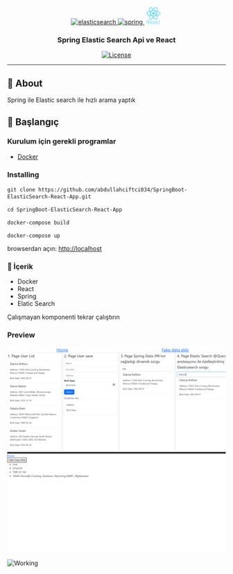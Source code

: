 <p align="center">
   <a href="https://www.elastic.co" target="_blank" rel="noreferrer"> <img src="https://www.vectorlogo.zone/logos/elastic/elastic-icon.svg" alt="elasticsearch" width="40" height="40"/> </a><a href="https://spring.io/" target="_blank" rel="noreferrer"> <img src="https://www.vectorlogo.zone/logos/springio/springio-icon.svg" alt="spring" width="40" height="40"/> </a> <a href="https://reactjs.org/" target="_blank" rel="noreferrer"> <img src="https://raw.githubusercontent.com/devicons/devicon/master/icons/react/react-original-wordmark.svg" alt="react" width="40" height="40"/> </a>
</p>

<h3 align="center">Spring Elastic Search Api ve React </h3>

<div align="center">

[![License](https://img.shields.io/badge/license-MIT-blue.svg)](/LICENSE)

</div>

---

## 🧐 About <a name = "about"></a>

Spring ile Elastic search ile hızlı arama yaptık


## 🏁 Başlangıç <a name = "getting_started"></a>



### Kurulum için gerekli programlar

- <a href="https://www.docker.com/products/docker-desktop/">Docker</a>  

### Installing

```
git clone https://github.com/abdullahciftci034/SpringBoot-ElasticSearch-React-App.git
```
```
cd SpringBoot-ElasticSearch-React-App
```
```
docker-compose build
```
```
docker-compose up
```
browserdan açın:
<a href="http://localhost">http://localhost</a>
### 📝 İçerik
- Docker
- React
- Spring
- Elatic Search

Çalışmayan komponenti tekrar çalıştırın
### Preview
<img src="images/1.png">
<img src="images/2.png">

![Working](https://media.giphy.com/media/20NLMBm0BkUOwNljwv/giphy.gif)